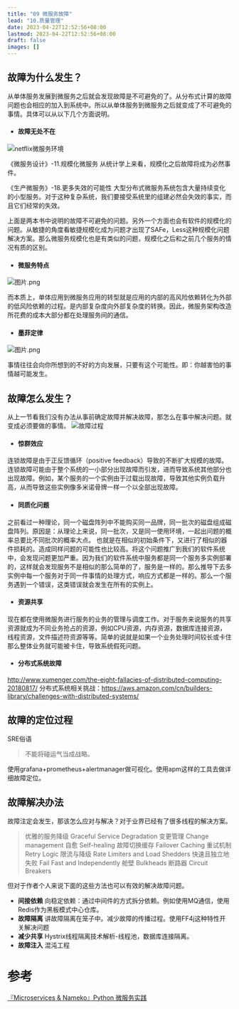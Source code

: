 ```yaml
---
title: "09 微服务故障"
lead: "10.质量管理"
date: 2023-04-22T12:52:56+08:00
lastmod: 2023-04-22T12:52:56+08:00
draft: false
images: []
---
```


## 故障为什么发生？
从单体服务发展到微服务之后就会发现故障是不可避免的了。从分布式计算的故障问题也会相应的加入到系统中。所以从单体服务到微服务之后就变成了不可避免的事情。具体可以从以下几个方面说明。

- #### 故障无处不在
![netflix微服务环境](images/architecture/10-09-01.webp)

《微服务设计》-11.规模化微服务
从统计学上来看，规模化之后故障将成为必然事件。

《生产微服务》-18.更多失效的可能性
大型分布式微服务系统包含大量持续变化的小型服务。对于这种复杂系统，我们要接受系统里的组建必然会失效的事实，而且它们经常的失效。

上面是两本书中说明的故障不可避免的问题。另外一个方面也会有软件的规模化的问题。从敏捷的角度看敏捷规模化成为问题才出现了SAFe，Less这种规模化问题解决方案。那么微服务规模化也是有类似的问题，规模化之后和之前几个服务的情况有质的区别。

- #### 微服务特点
![图片.png](images/architecture/10-09-02.webp)

而本质上，单体应用到微服务应用的转型就是应用的内部的高风险依赖转化为外部的低风险依赖的过程。是内部复杂度向外部复杂度的转换。因此，微服务架构改造所花费的成本大部分都在处理服务间的通信。


- #### 墨菲定律
![图片.png](images/architecture/10-09-03.webp)

事情往往会向你所想到的不好的方向发展，只要有这个可能性。即：你越害怕的事情越可能发生。


## 故障怎么发生？

从上一节看我们没有办法从事前确定故障并解决故障，那怎么在事中解决问题。就变成必须要做的事情。
![故障过程](images/architecture/10-09-04.webp)


- #### 惊群效应
连锁故障是由于正反馈循环（positive feedback）导致的不断扩大规模的故障。连锁故障可能由于整个系统的一小部分出现故障而引发，进而导致系统其他部分也出现故障。例如，某个服务的一个实例由于过载出现故障，导致其他实例负载升高，从而导致这些实例像多米诺骨牌一样一个以全部出现故障。

- #### 同质化问题
之前看过一种理论，同一个磁盘阵列中不能购买同一品牌，同一批次的磁盘组成磁盘阵列。原因是：从理论上来说，同一批次，又是同一使用环境，一起出问题的概率总要比不同批次的概率大点。
也就是在相似的初始条件下，又进行了相似的器件损耗的。造成同样问题的可能性也比较高。将这个问题推广到我们的软件系统中，会发现问题更加严重。因为我们的软件系统中服务都是同一个服务多实例部署的，这样就会发现服务不是相似的那么简单的了，服务是一样的。那么推导下去多实例中每一个服务对于同一件事情的处理方式，响应方式都是一样的。那么一个服务遇到一个错误，这类错误就会发生在所有的实例上。

- #### 资源共享
现在都在使用微服务进行服务的业务的管理与调度工作。对于服务来说服务的共享资源就成为不同业务抢占的资源，例如CPU资源，内存资源，数据库连接资源，线程资源，文件描述符资源等等。简单的说就是如果一个业务处理时间较长或卡住那么整体业务就可能被卡住，导致系统假死问题。

- #### 分布式系统故障
http://www.xumenger.com/the-eight-fallacies-of-distributed-computing-20180817/
分布式系统相关挑战：https://aws.amazon.com/cn/builders-library/challenges-with-distributed-systems/


## 故障的定位过程

SRE俗语
> 不能将碰运气当成战略。

使用grafana+prometheus+alertmanager做可视化。使用apm这样的工具去做详细故障定位。

## 故障解决办法
故障注定会发生，那该怎么应对与解决？对于业界已经有了很多线程的解决方案。

>优雅的服务降级 Graceful Service Degradation
变更管理 Change management
自愈 Self-healing
故障切换缓存 Failover Caching
重试机制 Retry Logic
限流与降级 Rate Limiters and Load Shedders
快速且独立地失败 Fail Fast and Independently
舱壁 Bulkheads
断路器 Circuit Breakers

但对于作者个人来说下面的这些方法也可以有效的解决故障问题。
- **间接依赖**
向稳定依赖：通过中间件的方式拆分依赖。例如使用MQ通信，使用Redis作为黑板模式中心仓库。
- **故障隔离**
讲故障隔离在笼子中。减少故障的传播过程。使用FF4j这种特性开关解决问题
- **减少共享**
Hystrix线程隔离技术解析-线程池，数据库连接隔离。
- **故障注入**
混沌工程

# 参考
[『Microservices & Nameko』Python 微服务实践](http://www.liuhaihua.cn/archives/562537.html)

